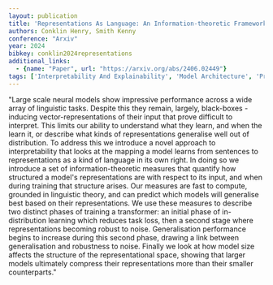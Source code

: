 ```yaml
---
layout: publication
title: 'Representations As Language: An Information-theoretic Framework For Interpretability'
authors: Conklin Henry, Smith Kenny
conference: "Arxiv"
year: 2024
bibkey: conklin2024representations
additional_links:
  - {name: "Paper", url: "https://arxiv.org/abs/2406.02449"}
tags: ['Interpretability And Explainability', 'Model Architecture', 'Pretraining Methods', 'Security', 'Tools', 'Training Techniques', 'Transformer']
---
```

"Large scale neural models show impressive performance across a wide array of linguistic tasks. Despite this they remain, largely, black-boxes - inducing vector-representations of their input that prove difficult to interpret. This limits our ability to understand what they learn, and when the learn it, or describe what kinds of representations generalise well out of distribution. To address this we introduce a novel approach to interpretability that looks at the mapping a model learns from sentences to representations as a kind of language in its own right. In doing so we introduce a set of information-theoretic measures that quantify how structured a model's representations are with respect to its input, and when during training that structure arises. Our measures are fast to compute, grounded in linguistic theory, and can predict which models will generalise best based on their representations. We use these measures to describe two distinct phases of training a transformer: an initial phase of in-distribution learning which reduces task loss, then a second stage where representations becoming robust to noise. Generalisation performance begins to increase during this second phase, drawing a link between generalisation and robustness to noise. Finally we look at how model size affects the structure of the representational space, showing that larger models ultimately compress their representations more than their smaller counterparts."
